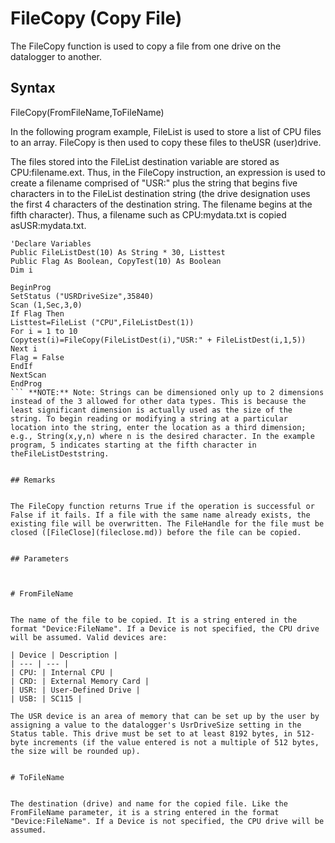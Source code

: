 # FileCopy (Copy File)

The FileCopy function is used to copy a file from one drive on the datalogger to another.

## Syntax

FileCopy(FromFileName,ToFileName)

In the following program example, FileList is used to store a list of CPU files to an array. FileCopy is then used to copy these files to theUSR (user)drive.

The files stored into the FileList destination variable are stored as CPU:filename.ext. Thus, in the FileCopy instruction, an expression is used to create a filename comprised of "USR:" plus the string that begins five characters in to the FileList destination string (the drive designation uses the first 4 characters of the destination string. The filename begins at the fifth character). Thus, a filename such as CPU:mydata.txt is copied asUSR:mydata.txt.

````
'Declare Variables
Public FileListDest(10) As String * 30, Listtest
Public Flag As Boolean, CopyTest(10) As Boolean
Dim i

BeginProg
SetStatus ("USRDriveSize",35840)
Scan (1,Sec,3,0)
If Flag Then
Listtest=FileList ("CPU",FileListDest(1))
For i = 1 to 10
Copytest(i)=FileCopy(FileListDest(i),"USR:" + FileListDest(i,1,5))
Next i
Flag = False
EndIf
NextScan
EndProg
``` **NOTE:** Note: Strings can be dimensioned only up to 2 dimensions instead of the 3 allowed for other data types. This is because the least significant dimension is actually used as the size of the string. To begin reading or modifying a string at a particular location into the string, enter the location as a third dimension; e.g., String(x,y,n) where n is the desired character. In the example program, 5 indicates starting at the fifth character in theFileListDeststring.


## Remarks


The FileCopy function returns True if the operation is successful or False if it fails. If a file with the same name already exists, the existing file will be overwritten. The FileHandle for the file must be closed ([FileClose](fileclose.md)) before the file can be copied.


## Parameters



# FromFileName


The name of the file to be copied. It is a string entered in the format "Device:FileName". If a Device is not specified, the CPU drive will be assumed. Valid devices are:

| Device | Description |
| --- | --- |
| CPU: | Internal CPU |
| CRD: | External Memory Card |
| USR: | User-Defined Drive |
| USB: | SC115 |

The USR device is an area of memory that can be set up by the user by assigning a value to the datalogger's UsrDriveSize setting in the Status table. This drive must be set to at least 8192 bytes, in 512-byte increments (if the value entered is not a multiple of 512 bytes, the size will be rounded up).


# ToFileName


The destination (drive) and name for the copied file. Like the FromFileName parameter, it is a string entered in the format "Device:FileName". If a Device is not specified, the CPU drive will be assumed.
````
